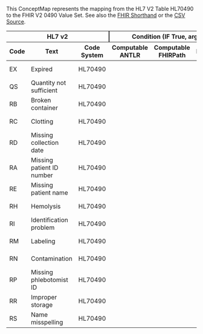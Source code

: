 
This ConceptMap represents the mapping from the HL7 V2 Table HL70490 to the FHIR V2 0490 Value Set. See also the <a href='https://github.com/HL7/v2-to-fhir/blob/master/input/fsh/Table HL70490 to V2 0490.fsh'>FHIR Shorthand</a> or the <a href='https://github.com/HL7/v2-to-fhir/blob/master/mappings/codesystems/HL7 Concept Map_ SpecimenRejectReason - Sheet1.csv'>CSV Source</a>.
<table class='grid'><thead>
<tr><th colspan='3' style='border-right: 2px solid black;'>HL7 v2</th><th colspan='3' style='border-right: 2px solid black;'>Condition (IF True, args)</th><th colspan='4'>HL7 FHIR</th><th rowspan='2'>Comments</th></tr>
<tr><th>Code</th><th>Text</th><th>Code System</th><th>Computable ANTLR</th><th>Computable FHIRPath</th><th>Narrative</th><th>Code</th><th>Proposed Extension</th><th>Display</th><th>Code System</th></tr></thead>
<tbody>
<tr><td>EX</td><td>Expired</td><td style='border-right: 2px'>HL70490</td><td style='border-right: 2px'></td><td style='border-right: 2px'></td><td style='border-right: 2px'></td><td>EX</td><td style='border-right: 2px'></td><td>Expired</td><td><a href='https://hl7.org/fhir/R4/v2/0490/index.html'>http://terminology.hl7.org/CodeSystem/v2-0490</a></td><td style='border-right: 2px'></td></tr>
<tr><td>QS</td><td>Quantity not sufficient</td><td style='border-right: 2px'>HL70490</td><td style='border-right: 2px'></td><td style='border-right: 2px'></td><td style='border-right: 2px'></td><td>QS</td><td style='border-right: 2px'></td><td>Quantity not sufficient</td><td><a href='https://hl7.org/fhir/R4/v2/0490/index.html'>http://terminology.hl7.org/CodeSystem/v2-0490</a></td><td style='border-right: 2px'></td></tr>
<tr><td>RB</td><td>Broken container</td><td style='border-right: 2px'>HL70490</td><td style='border-right: 2px'></td><td style='border-right: 2px'></td><td style='border-right: 2px'></td><td>RB</td><td style='border-right: 2px'></td><td>Broken container</td><td><a href='https://hl7.org/fhir/R4/v2/0490/index.html'>http://terminology.hl7.org/CodeSystem/v2-0490</a></td><td style='border-right: 2px'></td></tr>
<tr><td>RC</td><td>Clotting</td><td style='border-right: 2px'>HL70490</td><td style='border-right: 2px'></td><td style='border-right: 2px'></td><td style='border-right: 2px'></td><td>RC</td><td style='border-right: 2px'></td><td>Clotting</td><td><a href='https://hl7.org/fhir/R4/v2/0490/index.html'>http://terminology.hl7.org/CodeSystem/v2-0490</a></td><td style='border-right: 2px'></td></tr>
<tr><td>RD</td><td>Missing collection date</td><td style='border-right: 2px'>HL70490</td><td style='border-right: 2px'></td><td style='border-right: 2px'></td><td style='border-right: 2px'></td><td>RD</td><td style='border-right: 2px'></td><td>Missing collection date</td><td><a href='https://hl7.org/fhir/R4/v2/0490/index.html'>http://terminology.hl7.org/CodeSystem/v2-0490</a></td><td style='border-right: 2px'></td></tr>
<tr><td>RA</td><td>Missing patient ID number</td><td style='border-right: 2px'>HL70490</td><td style='border-right: 2px'></td><td style='border-right: 2px'></td><td style='border-right: 2px'></td><td>RA</td><td style='border-right: 2px'></td><td>Missing patient ID number</td><td><a href='https://hl7.org/fhir/R4/v2/0490/index.html'>http://terminology.hl7.org/CodeSystem/v2-0490</a></td><td style='border-right: 2px'></td></tr>
<tr><td>RE</td><td>Missing patient name</td><td style='border-right: 2px'>HL70490</td><td style='border-right: 2px'></td><td style='border-right: 2px'></td><td style='border-right: 2px'></td><td>RE</td><td style='border-right: 2px'></td><td>Missing patient name</td><td><a href='https://hl7.org/fhir/R4/v2/0490/index.html'>http://terminology.hl7.org/CodeSystem/v2-0490</a></td><td style='border-right: 2px'></td></tr>
<tr><td>RH</td><td>Hemolysis</td><td style='border-right: 2px'>HL70490</td><td style='border-right: 2px'></td><td style='border-right: 2px'></td><td style='border-right: 2px'></td><td>RH</td><td style='border-right: 2px'></td><td>Hemolysis</td><td><a href='https://hl7.org/fhir/R4/v2/0490/index.html'>http://terminology.hl7.org/CodeSystem/v2-0490</a></td><td style='border-right: 2px'></td></tr>
<tr><td>RI</td><td>Identification problem</td><td style='border-right: 2px'>HL70490</td><td style='border-right: 2px'></td><td style='border-right: 2px'></td><td style='border-right: 2px'></td><td>RI</td><td style='border-right: 2px'></td><td>Identification problem</td><td><a href='https://hl7.org/fhir/R4/v2/0490/index.html'>http://terminology.hl7.org/CodeSystem/v2-0490</a></td><td style='border-right: 2px'></td></tr>
<tr><td>RM</td><td>Labeling</td><td style='border-right: 2px'>HL70490</td><td style='border-right: 2px'></td><td style='border-right: 2px'></td><td style='border-right: 2px'></td><td>RM</td><td style='border-right: 2px'></td><td>Labeling</td><td><a href='https://hl7.org/fhir/R4/v2/0490/index.html'>http://terminology.hl7.org/CodeSystem/v2-0490</a></td><td style='border-right: 2px'></td></tr>
<tr><td>RN</td><td>Contamination</td><td style='border-right: 2px'>HL70490</td><td style='border-right: 2px'></td><td style='border-right: 2px'></td><td style='border-right: 2px'></td><td>RN</td><td style='border-right: 2px'></td><td>Contamination</td><td><a href='https://hl7.org/fhir/R4/v2/0490/index.html'>http://terminology.hl7.org/CodeSystem/v2-0490</a></td><td style='border-right: 2px'></td></tr>
<tr><td>RP</td><td>Missing phlebotomist ID</td><td style='border-right: 2px'>HL70490</td><td style='border-right: 2px'></td><td style='border-right: 2px'></td><td style='border-right: 2px'></td><td>RP</td><td style='border-right: 2px'></td><td>Missing phlebotomist ID</td><td><a href='https://hl7.org/fhir/R4/v2/0490/index.html'>http://terminology.hl7.org/CodeSystem/v2-0490</a></td><td style='border-right: 2px'></td></tr>
<tr><td>RR</td><td>Improper storage</td><td style='border-right: 2px'>HL70490</td><td style='border-right: 2px'></td><td style='border-right: 2px'></td><td style='border-right: 2px'></td><td>RR</td><td style='border-right: 2px'></td><td>Improper storage</td><td><a href='https://hl7.org/fhir/R4/v2/0490/index.html'>http://terminology.hl7.org/CodeSystem/v2-0490</a></td><td style='border-right: 2px'></td></tr>
<tr><td>RS</td><td>Name misspelling</td><td style='border-right: 2px'>HL70490</td><td style='border-right: 2px'></td><td style='border-right: 2px'></td><td style='border-right: 2px'></td><td>RS</td><td style='border-right: 2px'></td><td>Name misspelling</td><td><a href='https://hl7.org/fhir/R4/v2/0490/index.html'>http://terminology.hl7.org/CodeSystem/v2-0490</a></td><td style='border-right: 2px'></td></tr>
</tbody></table>
